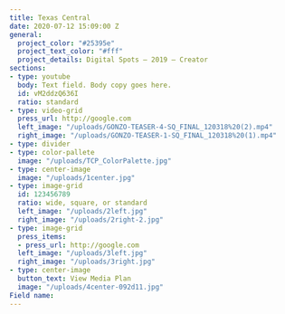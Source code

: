 ```yaml
---
title: Texas Central
date: 2020-07-12 15:09:00 Z
general:
  project_color: "#25395e"
  project_text_color: "#fff"
  project_details: Digital Spots – 2019 – Creator
sections:
- type: youtube
  body: Text field. Body copy goes here.
  id: vM2ddzQ636I
  ratio: standard
- type: video-grid
  press_url: http://google.com
  left_image: "/uploads/GONZO-TEASER-4-SQ_FINAL_120318%20(2).mp4"
  right_image: "/uploads/GONZO-TEASER-1-SQ_FINAL_120318%20(1).mp4"
- type: divider
- type: color-pallete
  image: "/uploads/TCP_ColorPalette.jpg"
- type: center-image
  image: "/uploads/1center.jpg"
- type: image-grid
  id: 123456789
  ratio: wide, square, or standard
  left_image: "/uploads/2left.jpg"
  right_image: "/uploads/2right-2.jpg"
- type: image-grid
  press_items:
  - press_url: http://google.com
  left_image: "/uploads/3left.jpg"
  right_image: "/uploads/3right.jpg"
- type: center-image
  button_text: View Media Plan
  image: "/uploads/4center-092d11.jpg"
Field name: 
---
```


